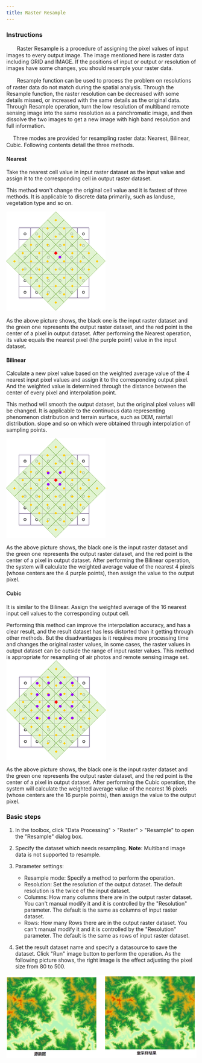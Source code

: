```yaml
---
title: Raster Resample
---
```

  
### Instructions  

　　Raster Resample is a procedure of assigning the pixel values of input images to every output image. The image mentioned here is raster data including GRID and IMAGE. If the positions of input or output or resolution of images have some changes, you should resample your raster data.

　　Resample function can be used to process the problem on resolutions of raster data do not match during the spatial analysis. Through the Resample function, the raster resolution can be decreased with some details missed, or increased with the same details as the original data. Through Resample operation, turn the low resolution of multiband remote sensing image into the same resolution as a panchromatic image, and then dissolve the two images to get a new image with high band resolution and full information.
   
 　 Three modes are provided for resampling raster data: Nearest, Bilinear, Cubic. Following contents detail the three methods.


#### Nearest

Take the nearest cell value in input raster dataset as the input value and assign it to the corresponding cell in output raster dataset.

This method won't change the original cell value and it is fastest of three methods. It is applicable to discrete data primarily, such as landuse, vegetation type and so on.

 ![](img/NearestNeighbor.png) 

As the above picture shows, the black one is the input raster dataset and the green one represents the output raster dataset, and the red point is the center of a pixel in output dataset. After performing the Nearest operation, its value equals the nearest pixel (the purple point) value in the input dataset.

#### Bilinear
  
Calculate a new pixel value based on the weighted average value of the 4 nearest input pixel values and assign it to the corresponding output pixel. And the weighted value is determined through the distance between the center of every pixel and interpolation point.
  
This method will smooth the output dataset, but the original pixel values will be changed. It is applicable to the continuous data representing phenomenon distribution and terrain surface, such as DEM, rainfall distribution. slope and so on which were obtained through interpolation of sampling points.

  ![](img/BilinearInterpolation.png)

As the above picture shows, the black one is the input raster dataset and the green one represents the output raster dataset, and the red point is the center of a pixel in output dataset. After performing the Bilinear operation, the system will calculate the weighted average value of the nearest 4 pixels (whose centers are the 4 purple points), then assign the value to the output pixel.

#### Cubic
  
It is similar to the Bilinear. Assign the weighted average of the 16 nearest input cell values to the corresponding output cell. 

Performing this method can improve the interpolation accuracy, and has a clear result, and the result dataset has less distorted than it getting through other methods. But the disadvantages is it requires more processing time and changes the original raster values, in some cases, the raster values in output dataset can be outside the range of input raster values. This method is appropriate for resampling of air photos and remote sensing image set.
![](img/CubicConvolution.png)  
  
As the above picture shows, the black one is the input raster dataset and the green one represents the output raster dataset, and the red point is the center of a pixel in output dataset. After performing the Cubic operation, the system will calculate the weighted average value of the nearest 16 pixels (whose centers are the 16 purple points), then assign the value to the output pixel.

### Basic steps  

 1. In the toolbox, click "Data Processing" > "Raster" > "Resample" to open the "Resample" dialog box.
 2. Specify the dataset which needs resampling. **Note**: Multiband image data is not supported to resample.
 3. Parameter settings:   
 	- Resample mode: Specify a method to perform the operation.
 	- Resolution: Set the resolution of the output dataset. The default resolution is the twice of the input dataset. 
 	- Columns: How many columns there are in the output raster dataset. You can't manual modify it and it is controlled by the "Resolution" parameter. The default is the same as columns of input raster dataset. 
 	- Rows: How many Rows there are in the output raster dataset. You can't manual modify it and it is controlled by the "Resolution" parameter. The default is the same as rows of input raster dataset. 
 	 
 4. Set the result dataset name and specify a datasource to save the dataset. Click "Run" image button to perform the operation. As the following picture shows, the right image is the effect adjusting the pixel size from 80 to 500.

 
   
![](img/ResampleResult.png)  




